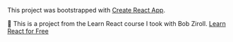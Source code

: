 This project was bootstrapped with [Create React App](https://github.com/facebook/create-react-app).

:pushpin: This is a project from the Learn React course I took with Bob Ziroll.  [Learn React for Free](https://scrimba.com/learn/learnreact)
